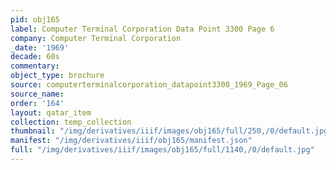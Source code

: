 ```yaml
---
pid: obj165
label: Computer Terminal Corporation Data Point 3300 Page 6
company: Computer Terminal Corporation
_date: '1969'
decade: 60s
commentary:
object_type: brochure
source: computerterminalcorporation_datapoint3300_1969_Page_06
source_name:
order: '164'
layout: qatar_item
collection: temp_collection
thumbnail: "/img/derivatives/iiif/images/obj165/full/250,/0/default.jpg"
manifest: "/img/derivatives/iiif/obj165/manifest.json"
full: "/img/derivatives/iiif/images/obj165/full/1140,/0/default.jpg"
---
```

